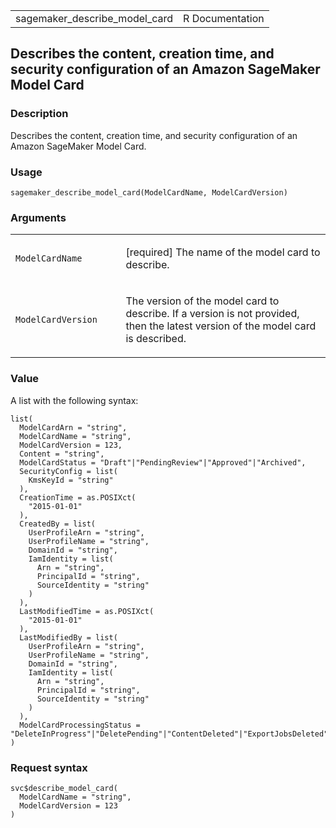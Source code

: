 <table style="width: 100%;">
<tbody>
<tr class="odd">
<td>sagemaker_describe_model_card</td>
<td style="text-align: right;">R Documentation</td>
</tr>
</tbody>
</table>

## Describes the content, creation time, and security configuration of an Amazon SageMaker Model Card

### Description

Describes the content, creation time, and security configuration of an
Amazon SageMaker Model Card.

### Usage

    sagemaker_describe_model_card(ModelCardName, ModelCardVersion)

### Arguments

<table>
<colgroup>
<col style="width: 35%" />
<col style="width: 65%" />
</colgroup>
<tbody>
<tr class="odd">
<td><code
id="sagemaker_describe_model_card_:_ModelCardName">ModelCardName</code></td>
<td><p>[required] The name of the model card to describe.</p></td>
</tr>
<tr class="even">
<td><code
id="sagemaker_describe_model_card_:_ModelCardVersion">ModelCardVersion</code></td>
<td><p>The version of the model card to describe. If a version is not
provided, then the latest version of the model card is
described.</p></td>
</tr>
</tbody>
</table>

### Value

A list with the following syntax:

    list(
      ModelCardArn = "string",
      ModelCardName = "string",
      ModelCardVersion = 123,
      Content = "string",
      ModelCardStatus = "Draft"|"PendingReview"|"Approved"|"Archived",
      SecurityConfig = list(
        KmsKeyId = "string"
      ),
      CreationTime = as.POSIXct(
        "2015-01-01"
      ),
      CreatedBy = list(
        UserProfileArn = "string",
        UserProfileName = "string",
        DomainId = "string",
        IamIdentity = list(
          Arn = "string",
          PrincipalId = "string",
          SourceIdentity = "string"
        )
      ),
      LastModifiedTime = as.POSIXct(
        "2015-01-01"
      ),
      LastModifiedBy = list(
        UserProfileArn = "string",
        UserProfileName = "string",
        DomainId = "string",
        IamIdentity = list(
          Arn = "string",
          PrincipalId = "string",
          SourceIdentity = "string"
        )
      ),
      ModelCardProcessingStatus = "DeleteInProgress"|"DeletePending"|"ContentDeleted"|"ExportJobsDeleted"|"DeleteCompleted"|"DeleteFailed"
    )

### Request syntax

    svc$describe_model_card(
      ModelCardName = "string",
      ModelCardVersion = 123
    )
